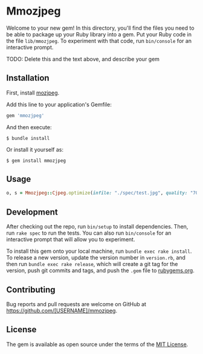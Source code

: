# Mmozjpeg

Welcome to your new gem! In this directory, you'll find the files you need to be able to package up your Ruby library into a gem. Put your Ruby code in the file `lib/mmozjpeg`. To experiment with that code, run `bin/console` for an interactive prompt.

TODO: Delete this and the text above, and describe your gem

## Installation

First, install [mozjpeg](https://github.com/mozilla/mozjpeg).

Add this line to your application's Gemfile:

```ruby
gem 'mmozjpeg'
```

And then execute:

    $ bundle install

Or install it yourself as:

    $ gem install mmozjpeg

## Usage

```ruby
o, s = Mmozjpeg::Cjpeg.optimize(infile: "./spec/test.jpg", quality: "70,90")
```

## Development

After checking out the repo, run `bin/setup` to install dependencies. Then, run `rake spec` to run the tests. You can also run `bin/console` for an interactive prompt that will allow you to experiment.

To install this gem onto your local machine, run `bundle exec rake install`. To release a new version, update the version number in `version.rb`, and then run `bundle exec rake release`, which will create a git tag for the version, push git commits and tags, and push the `.gem` file to [rubygems.org](https://rubygems.org).

## Contributing

Bug reports and pull requests are welcome on GitHub at https://github.com/[USERNAME]/mmozjpeg.


## License

The gem is available as open source under the terms of the [MIT License](https://opensource.org/licenses/MIT).
